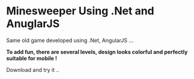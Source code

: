 
<h1>Minesweeper Using .Net and AnuglarJS </h1>

Same old game developed using .Net, AngularJS ...

<b>To add fun, there are several levels, design looks colorful and perfectly suitable for mobile !</b>

Download and try it .. 
